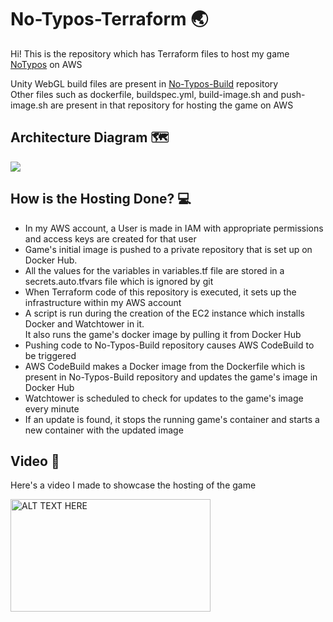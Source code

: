 # No-Typos-Terraform 🌏

Hi! This is the repository which has Terraform files to host my game <a href="https://github.com/Chandan-DK/No-Typos">NoTypos</a> on AWS
<br/>

Unity WebGL build files are present in <a href="https://github.com/Chandan-DK/No-Typos-Build">No-Typos-Build</a> repository
<br/> Other files such as dockerfile, buildspec.yml, build-image.sh and push-image.sh are present in that repository for hosting the game on AWS

## Architecture Diagram 🗺️

<p>
<img src="https://user-images.githubusercontent.com/103727912/224962373-d33eab99-faaa-4695-b371-5ec375e66e40.png"/>
</p>


## How is the Hosting Done? 💻

* In my AWS account, a User is made in IAM with appropriate permissions and access keys are created for that user
* Game's initial image is pushed to a private repository that is set up on Docker Hub.
* All the values for the variables in variables.tf file are stored in a secrets.auto.tfvars file 
  which is ignored by git 
* When Terraform code of this repository is executed, it sets up the infrastructure within my AWS account
* A script is run during the creation of the EC2 instance which installs Docker and Watchtower in it.
  <br/>It also runs the game's docker image by pulling it from Docker Hub
* Pushing code to No-Typos-Build repository causes AWS CodeBuild to be triggered 
* AWS CodeBuild makes a Docker image from the Dockerfile which is present in No-Typos-Build repository and updates the game's image in Docker Hub
* Watchtower is scheduled to check for updates to the game's image every minute
* If an update is found, it stops the running game's container and starts a new container with the updated image

## Video 🎥

Here's a video I made to showcase the hosting of the game

<a href="https://youtu.be/Kw7LHTxzS3E"><img src="https://user-images.githubusercontent.com/103727912/226766236-59a7d08b-ad11-425a-90f0-6369d5e40e64.png" alt="ALT TEXT HERE" width="320" height="180"></a>